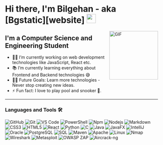# Hi there, I'm Bilgehan - aka [Bgstatic][website] <img width="30px" src="https://media.tenor.com/images/3b388fe03da271d2674faf85eb7c3fcd/tenor.gif" />

<img align="right" alt="GIF" height="160px" src="https://media.giphy.com/media/du3J3cXyzhj75IOgvA/giphy.gif" />

## I'm a Computer Science and Engineering Student  

- 👨‍💻 I’m currently working on web development technologies like JavaScript, React etc.
- 📚 I’m currently learning everything about Frontend and Backend technologies 😅
- 💪🏼 Future Goals: Learn more technologies - Never stop creating new ideas.
- ⚡ Fun fact: I love to play pool and snooker 🎱.

---

### Languages and Tools 🛠 

![GitHub](https://img.shields.io/badge/-GitHub-181717?style=flat-square&logo=github)
![Git](https://img.shields.io/badge/-Git-%23F05032?style=flat-square&logo=git&logoColor=%23ffffff)
![VS Code](http://img.shields.io/badge/-VS%20Code-007ACC?style=flat-square&logo=visual-studio-code&logoColor=ffffff)
![PowerShell](http://img.shields.io/badge/-Powershell-5391FE?style=flat-square&logo=powershell&logoColor=ffffff)
![Npm](https://img.shields.io/badge/-npm-CB3837?style=flat-square&logo=npm)
![Nodejs](https://img.shields.io/badge/-Nodejs-339933?style=flat-square&logo=Node.js&logoColor=ffffff)
![Markdown](https://img.shields.io/badge/-Markdown-000000?style=flat-square&logo=markdown)
![CSS3](https://img.shields.io/badge/-CSS3-%231572B6?style=flat-square&logo=css3)
![HTML5](https://img.shields.io/badge/-HTML5-%23E44D27?style=flat-square&logo=html5)
![React](https://img.shields.io/badge/-React-61DAFB?style=flat-square&logo=react&logoColor=ffffff)
![Python](https://img.shields.io/badge/-Python-3776AB?style=flat-square&logo=python&logoColor=ffffff)
![C](http://img.shields.io/badge/-C-A8B9CC?style=flat-square&logo=c&logoColor=ffffff)
![Java](http://img.shields.io/badge/-Java-5B4638?style=flat-square&logo=java&logoColor=ffffff)
![JavaFX](https://img.shields.io/badge/-JavaFX-0078D7?style=flat-square&logo=java&logoColor=ffffff)
![IntelliJ](https://img.shields.io/badge/-IntelliJ-000000?style=flat-square&logo=intellij-idea&logoColor=ffffff)
![Oracle](https://img.shields.io/badge/-Oracle-F80000?style=flat-square&logo=oracle&logoColor=ffffff)
![PostgreSQL](https://img.shields.io/badge/-PostgreSQL-336791?style=flat-square&logo=postgresql&logoColor=ffffff)
![SQL](https://img.shields.io/badge/-SQL-4479A1?style=flat-square&logo=sql&logoColor=ffffff)
![Maven](https://img.shields.io/badge/-Maven-C71A36?style=flat-square&logo=apache-maven&logoColor=ffffff)
![Apache](https://img.shields.io/badge/-Apache-FC6C0C?style=flat-square&logo=apache&logoColor=ffffff)
![Linux](https://img.shields.io/badge/-Linux-FCC624?style=flat-square&logo=linux&logoColor=000000)
![Nmap](https://img.shields.io/badge/-Nmap-CE5032?style=flat-square&logo=nmap&logoColor=ffffff)
![Wireshark](https://img.shields.io/badge/-Wireshark-1A1A1A?style=flat-square&logo=wireshark&logoColor=43B1E5)
![Metasploit](https://img.shields.io/badge/-Metasploit-6E4C9D?style=flat-square&logo=metasploit&logoColor=ffffff)
![OWASP ZAP](https://img.shields.io/badge/-OWASP%20ZAP-DB4437?style=flat-square&logo=owasp&logoColor=ffffff)
![Aircrack-ng](https://img.shields.io/badge/-Aircrack--ng-1A1A1A?style=flat-square&logo=aircrack-ng&logoColor=white)



